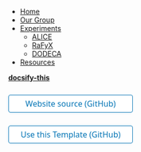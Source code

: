 - [Home](home.md)
- [Our Group](group.md)
- [Experiments](experiments-overview.md)
  - [ALICE](experiments-alice.md "ALICE")
  - [RaFyX](experiments-rafyx.md "RaFyX")
  - [DODECA](experiments-dodeca.md "DODECA")
- [Resources](resources.md)

[**docsify-this**](https://docsify-this.net/#/)

<form action="https://github.com/b-d-doyle/ugLab/" target="_blank">
  <input type="submit" value="Website source (GitHub)" style="cursor: pointer;margin-top:12px;padding:6px;width:250px;background-color:#FFFFFF;border:1px solid #0374B5;border-radius:.25rem;color:#0374B5;display:inline-block;font-family:system-ui,sans-serif;text-align:center;text-decoration:none;font-size:16px;-webkit-text-size-adjust:none;mso-hide:all;" />
</form>

<form action="https://github.com/paulhibbitts/docsify-this-open-publishing-site/generate" target="_blank">
  <input type="submit" value="Use this Template (GitHub)" style="cursor: pointer;margin-top:12px;padding:6px;width:250px;background-color:#FFFFFF;border:1px solid #0374B5;border-radius:.25rem;color:#0374B5;display:inline-block;font-family:system-ui,sans-serif;text-align:center;text-decoration:none;font-size:16px;-webkit-text-size-adjust:none;mso-hide:all;" />
</form>
